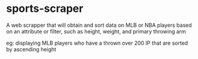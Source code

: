 # sports-scraper
A web scrapper that will obtain and sort data on MLB or NBA players based on an attribute or filter, such as height, weight, and primary throwing arm

eg: displaying MLB players who have a thrown over 200 IP that are sorted
by ascending height
